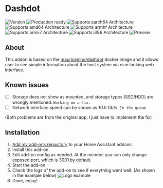 # Dashdot
![Version][version]
![Production ready][production-ready]
![Supports aarch64 Architecture][aarch64-shield]
![Supports amd64 Architecture][amd64-shield]
![Supports armhf Architecture][armhf-shield]
![Supports armv7 Architecture][armv7-shield]
![Supports i386 Architecture][i386-shield]
![Preview][preview]

## About
This addon is based on the [mauricenino/dashdot](https://hub.docker.com/r/mauricenino/dashdot) docker image and it allows user to see simple information about the host system via nice looking web interface.

## Known issues
- [ ] Storage does not show as mounted, and storage types (SSD/HDD) are wrongly mentioned. `Working on a fix.`
- [ ] Network interface speed can be shown as 10.0 Gb/s. `In the queue`

(Both problems are from the original app, I just have to implement the fix)

## Installation
1. [Add my add-ons repository][repository] to your Home Assistant addons.
1. Install this add-on.
1. Edit add-on config as needed. At the moment you can only change exposed port, which is 3001 by default.
1. Start the add-on.
1. Check the logs of the add-on to see if everything went well. (As shown in the example below)
![Logs example](https://github.com/user-attachments/assets/2b6b83da-b986-4c12-b513-d93d3d1874a7)
1. Done, enjoy!

<!--
Assets
-->

[aarch64-shield]: https://img.shields.io/badge/aarch64-yes-green.svg
[amd64-shield]: https://img.shields.io/badge/amd64-yes-green.svg
[armhf-shield]: https://img.shields.io/badge/armhf-yes-green.svg
[armv7-shield]: https://img.shields.io/badge/armv7-yes-green.svg
[i386-shield]: https://img.shields.io/badge/i386-yes-green.svg

[version]: https://img.shields.io/badge/Version-0.0.2-orange.svg
[production-ready]: https://img.shields.io/badge/Production%20ready-yes-green.svg

[repository]: https://my.home-assistant.io/redirect/supervisor_add_addon_repository/?repository_url=https://github.com/Ondra9071/hassio-addons
[preview]: https://i.imgur.com/itC9dCY.png
